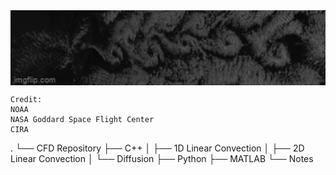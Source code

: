 <img align="center" alt="Coding" width="900" src="https://github.com/armandins/armandins/blob/main/7pyb11.gif">  

```May 8, 2021, NOAA satellites captured von Kármán vortices streaming around Guadalupe Island, off the west coast of Mexico’s Baja California.  
Credit:  
NOAA  
NASA Goddard Space Flight Center  
CIRA
```

.
└── CFD Repository
    ├── C++
    │   ├── 1D Linear Convection
    │   ├── 2D Linear Convection
    │   └── Diffusion
    ├── Python
    ├── MATLAB
    └── Notes
